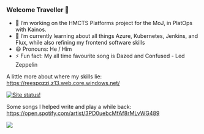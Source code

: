 ### Welcome Traveller 🤖


<!--
**reespozzi/reespozzi** is a ✨ _special_ ✨ repository because its `README.md` (this file) appears on your GitHub profile.

Here are some ideas to get you started:




-->
- 🔭 I’m working on the HMCTS Platforms project for the MoJ, in PlatOps with Kainos.
- 🌱 I’m currently learning about all things Azure, Kubernetes, Jenkins, and Flux, while also refining my frontend software skills
- 😄 Pronouns: He / Him
- ⚡ Fun fact: My all time favourite song is Dazed and Confused - Led Zeppelin

A little more about where my skills lie: https://reespozzi.z13.web.core.windows.net/

[![Site status!](https://github.com/reespozzi/PersonalSite/actions/workflows/main.yml/badge.svg)](https://github.com/reespozzi/PersonalSite/actions/workflows/main.yml)

Some songs I helped write and play a while back: https://open.spotify.com/artist/3PD0uebcMfAf8rMLvWG489

<!--[![My GitHub stats](https://github-readme-stats.vercel.app/api?username=reespozzi&count_private=true&show_icons=true&theme=merko)](https://github.com/anuraghazra/github-readme-stats)-->


<a href= "https://www.linkedin.com/in/rees-pozzi"><img src="https://img.icons8.com/ios-filled/50/000000/linkedin-circled--v2.png"/></a>
